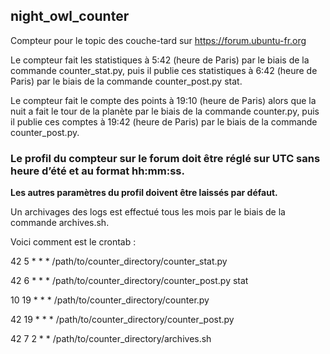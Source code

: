 ## night_owl_counter
Compteur pour le topic des couche-tard sur https://forum.ubuntu-fr.org


Le compteur fait les statistiques à 5:42 (heure de Paris) par le biais
de la commande counter_stat.py, puis il publie ces statistiques
à 6:42 (heure de Paris) par le biais de la commande counter_post.py stat.

Le compteur fait le compte des points à 19:10 (heure de Paris) alors que la
nuit a fait le tour de la planète par le biais de la commande counter.py,
puis il publie ces comptes à 19:42 (heure de Paris) par le biais de la
commande counter_post.py.

### Le profil du compteur sur le forum doit être réglé sur UTC sans heure d’été et au format hh:mm:ss.
**Les autres paramètres du profil doivent être laissés par défaut.**

Un archivages des logs est effectué tous les mois par le biais de la commande
archives.sh.


Voici comment est le crontab :

42  5  * *  * /path/to/counter_directory/counter_stat.py

42  6  * *  * /path/to/counter_directory/counter_post.py stat

10 19  * *  * /path/to/counter_directory/counter.py

42 19  * *  * /path/to/counter_directory/counter_post.py

42  7  2 *  * /path/to/counter_directory/archives.sh
